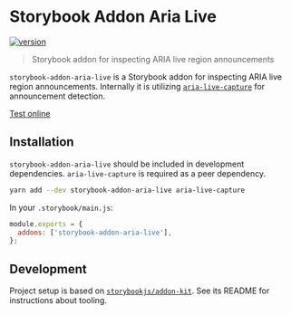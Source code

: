 # Storybook Addon Aria Live

[![version](https://img.shields.io/npm/v/storybook-addon-aria-live)](https://www.npmjs.com/package/storybook-addon-aria-live)

> Storybook addon for inspecting ARIA live region announcements

`storybook-addon-aria-live` is a Storybook addon for inspecting ARIA live region announcements. Internally it is utilizing [`aria-live-capture`](https://www.npmjs.com/package/aria-live-capture) for announcement detection.

[Test online](https://ariperkkio.github.io/storybook-addon-aria-live/)

## Installation

`storybook-addon-aria-live` should be included in development dependencies. `aria-live-capture` is required as a peer dependency.

```bash
yarn add --dev storybook-addon-aria-live aria-live-capture
```

In your `.storybook/main.js`:

```js
module.exports = {
  addons: ['storybook-addon-aria-live'],
};
```

## Development

Project setup is based on [`storybookjs/addon-kit`](https://github.com/storybookjs/addon-kit). See its README for instructions about tooling.
